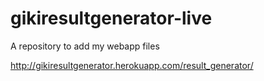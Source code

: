 # gikiresultgenerator-live
A repository to add my webapp files

http://gikiresultgenerator.herokuapp.com/result_generator/
